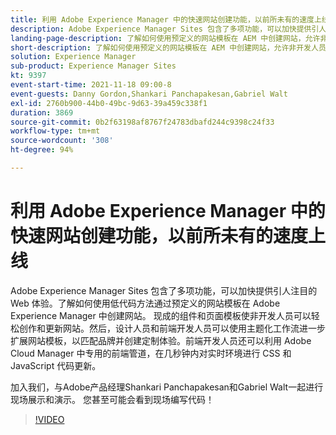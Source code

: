 ```yaml
---
title: 利用 Adobe Experience Manager 中的快速网站创建功能，以前所未有的速度上线
description: Adobe Experience Manager Sites 包含了多项功能，可以加快提供引人注目的 Web 体验。了解如何使用低代码方法通过预定义的网站模板在 Adobe Experience Manager 中创建网站。 现成的组件和页面模板使非开发人员可以轻松创作和更新网站。然后，设计人员和前端开发人员可以使用主题化工作流进一步扩展网站模板，以匹配品牌并创建定制体验。前端开发人员还可以利用 Adobe Cloud Manager 中专用的前端管道，在几秒钟内对实时环境进行 CSS 和 JavaScript 代码更新。
landing-page-description: 了解如何使用预定义的网站模板在 AEM 中创建网站，允许非开发人员轻松创作和更新网站。
short-description: 了解如何使用预定义的网站模板在 AEM 中创建网站，允许非开发人员轻松创作和更新网站。
solution: Experience Manager
sub-product: Experience Manager Sites
kt: 9397
event-start-time: 2021-11-18 09:00-8
event-guests: Danny Gordon,Shankari Panchapakesan,Gabriel Walt
exl-id: 2760b900-44b0-49bc-9d63-39a459c338f1
duration: 3869
source-git-commit: 0b2f63198af8767f24783dbafd244c9398c24f33
workflow-type: tm+mt
source-wordcount: '308'
ht-degree: 94%

---
```


# 利用 Adobe Experience Manager 中的快速网站创建功能，以前所未有的速度上线

Adobe Experience Manager Sites 包含了多项功能，可以加快提供引人注目的 Web 体验。了解如何使用低代码方法通过预定义的网站模板在 Adobe Experience Manager 中创建网站。 现成的组件和页面模板使非开发人员可以轻松创作和更新网站。然后，设计人员和前端开发人员可以使用主题化工作流进一步扩展网站模板，以匹配品牌并创建定制体验。前端开发人员还可以利用 Adobe Cloud Manager 中专用的前端管道，在几秒钟内对实时环境进行 CSS 和 JavaScript 代码更新。

加入我们，与Adobe产品经理Shankari Panchapakesan和Gabriel Walt一起进行现场展示和演示。 您甚至可能会看到现场编写代码！

>[!VIDEO](https://video.tv.adobe.com/v/338798/?quality=12&learn=on)

